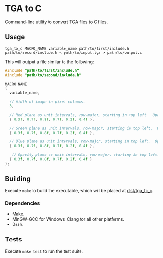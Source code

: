 # TGA to C

Command-line utility to convert TGA files to C files.

## Usage

`tga_to_c MACRO_NAME variable_name path/to/first/include.h path/to/second/include.h < path/to/input.tga > path/to/output.c`

This will output a file similar to the following:

```c
#include "path/to/first/include.h"
#include "path/to/second/include.h"

MACRO_NAME
(
  variable_name,

  // Width of image in pixel columns.
  3,

  // Red plane as unit intervals, row-major, starting in top left.  Opacity is not pre-multiplied.
  { 0.3f, 0.7f, 0.8f, 0.7f, 0.2f, 0.4f },

  // Green plane as unit intervals, row-major, starting in top left.  Opacity is not pre-multiplied.
  { 0.3f, 0.7f, 0.8f, 0.7f, 0.2f, 0.4f },

  // Blue plane as unit intervals, row-major, starting in top left.  Opacity is not pre-multiplied.
  { 0.3f, 0.7f, 0.8f, 0.7f, 0.2f, 0.4f },

   // Opacity plane as unit intervals, row-major, starting in top left.
  { 0.3f, 0.7f, 0.8f, 0.7f, 0.2f, 0.4f }
);
```

## Building

Execute `make` to build the executable, which will be placed at
[dist/tga_to_c](./dist/tga_to_c).

### Dependencies

- Make.
- MinGW-GCC for Windows, Clang for all other platforms.
- Bash.

## Tests

Execute `make test` to run the test suite.
